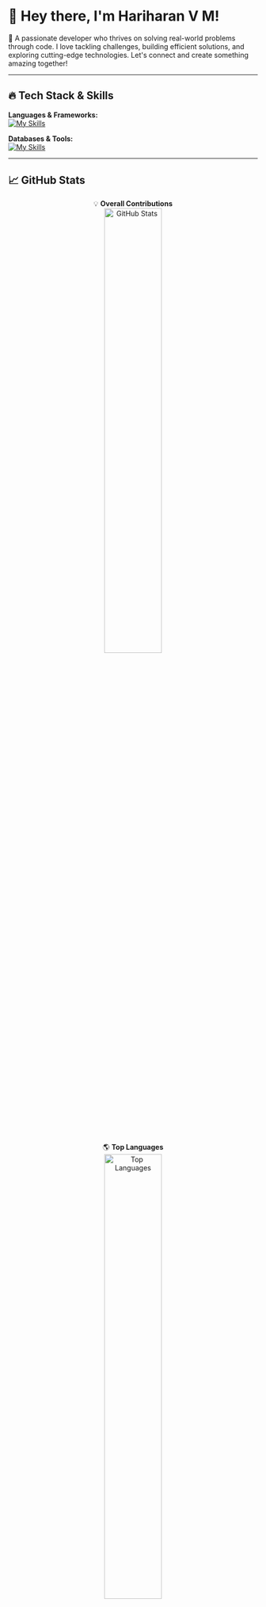# 👋 Hey there, I'm **Hariharan V M**!  


🚀 A passionate developer who thrives on solving real-world problems through code. I love tackling challenges, building efficient solutions, and exploring cutting-edge technologies. Let's connect and create something amazing together!  

---
## 🔥 Tech Stack & Skills  

**Languages & Frameworks:**  
[![My  Skills](https://skillicons.dev/icons?i=java,py,c,nextjs,react,ts,js,html,css)](https://skillicons.dev)  

**Databases & Tools:**  
[![My Skills](https://skillicons.dev/icons?i=postgres,mysql,git)](https://skillicons.dev)  

---

## 📈 GitHub Stats  

<div align="center">

💡 **Overall Contributions**  
<img src="https://github-readme-stats.vercel.app/api?username=hariharan1009&show_icons=true&theme=radical&hide_border=true" alt="GitHub Stats" width="48%" />  

🌎 **Top Languages**  
<a href="https://github.com/hariharan1009/github-readme-stats">
    <img src="https://github-readme-stats.vercel.app/api/top-langs/?username=hariharan1009&layout=compact&theme=radical&hide_border=true" alt="Top Languages" width="48%" />
</a>

[![hariharan's github activity graph](https://github-readme-activity-graph.vercel.app/graph?username=hariharan1009&bg_color=000000&color=9e4c98&line=9e4c98&point=403d3d&area=true&hide_border=true)](https://github.com/ashutosh00710/github-readme-activity-graph)</div>

## 🌐 Connect with Me
[![Portfolio](https://img.shields.io/badge/Portfolio-000000?style=flat-square&logo=vercel&logoColor=white)](https://www.hariharan.software)
[![LeetCode](https://img.shields.io/badge/LeetCode-hari10haran-orange?style=flat-square&logo=leetcode&logoColor=white)](https://leetcode.com/u/hari10haran/)
[![LinkedIn](https://img.shields.io/badge/LinkedIn-blue?style=flat-square&logo=linkedin)](https://www.linkedin.com/in/hari-haran-vm/)
[![Instagram](https://img.shields.io/badge/Instagram-pink?style=flat-square&logo=instagram)](https://www.instagram.com/fan__of__life/)
[![WhatsApp](https://img.shields.io/badge/WhatsApp-25D366?style=flat-square&logo=whatsapp)](https://wa.me/8946020893)
